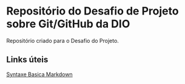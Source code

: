 # Repositório do Desafio de Projeto sobre Git/GitHub da DIO
Repositório criado para o Desafio do Projeto.

## Links úteis

[Syntaxe Basica Markdown](https://www.markdownguide.org/basic-syntax/)
